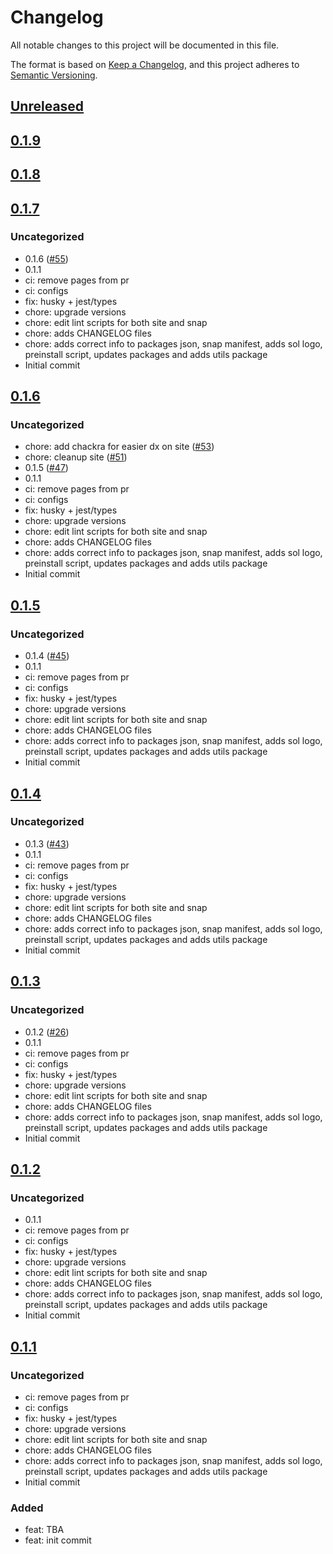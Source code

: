 # Changelog

All notable changes to this project will be documented in this file.

The format is based on [Keep a Changelog](https://keepachangelog.com/en/1.0.0/),
and this project adheres to [Semantic Versioning](https://semver.org/spec/v2.0.0.html).

## [Unreleased]

## [0.1.9]

## [0.1.8]

## [0.1.7]

### Uncategorized

- 0.1.6 ([#55](https://github.com/MetaMask/snap-solana-wallet/pull/55))
- 0.1.1
- ci: remove pages from pr
- ci: configs
- fix: husky + jest/types
- chore: upgrade versions
- chore: edit lint scripts for both site and snap
- chore: adds CHANGELOG files
- chore: adds correct info to packages json, snap manifest, adds sol logo, preinstall script, updates packages and adds utils package
- Initial commit

## [0.1.6]

### Uncategorized

- chore: add chackra for easier dx on site ([#53](https://github.com/MetaMask/snap-solana-wallet/pull/53))
- chore: cleanup site ([#51](https://github.com/MetaMask/snap-solana-wallet/pull/51))
- 0.1.5 ([#47](https://github.com/MetaMask/snap-solana-wallet/pull/47))
- 0.1.1
- ci: remove pages from pr
- ci: configs
- fix: husky + jest/types
- chore: upgrade versions
- chore: edit lint scripts for both site and snap
- chore: adds CHANGELOG files
- chore: adds correct info to packages json, snap manifest, adds sol logo, preinstall script, updates packages and adds utils package
- Initial commit

## [0.1.5]

### Uncategorized

- 0.1.4 ([#45](https://github.com/MetaMask/snap-solana-wallet/pull/45))
- 0.1.1
- ci: remove pages from pr
- ci: configs
- fix: husky + jest/types
- chore: upgrade versions
- chore: edit lint scripts for both site and snap
- chore: adds CHANGELOG files
- chore: adds correct info to packages json, snap manifest, adds sol logo, preinstall script, updates packages and adds utils package
- Initial commit

## [0.1.4]

### Uncategorized

- 0.1.3 ([#43](https://github.com/MetaMask/snap-solana-wallet/pull/43))
- 0.1.1
- ci: remove pages from pr
- ci: configs
- fix: husky + jest/types
- chore: upgrade versions
- chore: edit lint scripts for both site and snap
- chore: adds CHANGELOG files
- chore: adds correct info to packages json, snap manifest, adds sol logo, preinstall script, updates packages and adds utils package
- Initial commit

## [0.1.3]

### Uncategorized

- 0.1.2 ([#26](https://github.com/MetaMask/snap-solana-wallet/pull/26))
- 0.1.1
- ci: remove pages from pr
- ci: configs
- fix: husky + jest/types
- chore: upgrade versions
- chore: edit lint scripts for both site and snap
- chore: adds CHANGELOG files
- chore: adds correct info to packages json, snap manifest, adds sol logo, preinstall script, updates packages and adds utils package
- Initial commit

## [0.1.2]

### Uncategorized

- 0.1.1
- ci: remove pages from pr
- ci: configs
- fix: husky + jest/types
- chore: upgrade versions
- chore: edit lint scripts for both site and snap
- chore: adds CHANGELOG files
- chore: adds correct info to packages json, snap manifest, adds sol logo, preinstall script, updates packages and adds utils package
- Initial commit

## [0.1.1]

### Uncategorized

- ci: remove pages from pr
- ci: configs
- fix: husky + jest/types
- chore: upgrade versions
- chore: edit lint scripts for both site and snap
- chore: adds CHANGELOG files
- chore: adds correct info to packages json, snap manifest, adds sol logo, preinstall script, updates packages and adds utils package
- Initial commit

### Added

- feat: TBA
- feat: init commit

[Unreleased]: https://github.com/MetaMask/snap-solana-wallet/compare/v0.1.9...HEAD
[0.1.9]: https://github.com/MetaMask/snap-solana-wallet/compare/v0.1.8...v0.1.9
[0.1.8]: https://github.com/MetaMask/snap-solana-wallet/compare/v0.1.7...v0.1.8
[0.1.7]: https://github.com/MetaMask/snap-solana-wallet/compare/v0.1.6...v0.1.7
[0.1.6]: https://github.com/MetaMask/snap-solana-wallet/compare/v0.1.5...v0.1.6
[0.1.5]: https://github.com/MetaMask/snap-solana-wallet/compare/v0.1.4...v0.1.5
[0.1.4]: https://github.com/MetaMask/snap-solana-wallet/compare/v0.1.3...v0.1.4
[0.1.3]: https://github.com/MetaMask/snap-solana-wallet/compare/v0.1.2...v0.1.3
[0.1.2]: https://github.com/MetaMask/snap-solana-wallet/compare/v0.1.1...v0.1.2
[0.1.1]: https://github.com/MetaMask/snap-solana-wallet/releases/tag/v0.1.1

